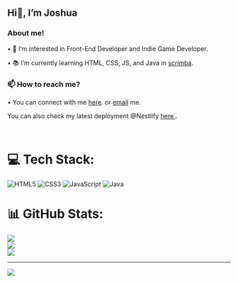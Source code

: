 
<h2>Hi👋, I’m Joshua</h2>

<h3> About me! </h3>
<p>• 🤔 I’m interested in Front-End Developer and Indie Game Developer. </p>

<p>• 📚 I’m currently learning HTML, CSS, JS, and Java in <a href =https://scrimba.com/dashboard#overview"> scrimba</a>.</p>

<h3>📫 How to reach me?</h3>
<p>• You can connect with me <a href = "https://bento.me/stygian">here</a>. or <a href = "mailto: hackstygian@gmail.com "> email</a> me.</p>

<p>You can also check my latest deployment @Nestlify <a href = "[https://crystaltowerlogin.netlify.app/](https://devstygian.github.io/Login-Registratin-Form/)"> here </a>.</p>

<br>

# 💻 Tech Stack:
![HTML5](https://img.shields.io/badge/html5-%23E34F26.svg?style=for-the-badge&logo=html5&logoColor=white) ![CSS3](https://img.shields.io/badge/css3-%231572B6.svg?style=for-the-badge&logo=css3&logoColor=white) ![JavaScript](https://img.shields.io/badge/javascript-%23323330.svg?style=for-the-badge&logo=javascript&logoColor=%23F7DF1E) ![Java](https://img.shields.io/badge/java-%23ED8B00.svg?style=for-the-badge&logo=java&logoColor=white)
# 📊 GitHub Stats:
![](https://github-readme-stats.vercel.app/api?username=devstygian&theme=midnight-purple&hide_border=true&include_all_commits=false&count_private=false)<br/>
![](https://github-readme-streak-stats.herokuapp.com/?user=devstygian&theme=midnight-purple&hide_border=true)<br/>
![](https://github-readme-stats.vercel.app/api/top-langs/?username=devstygian&theme=midnight-purple&hide_border=true&include_all_commits=false&count_private=false&layout=compact)

---
[![](https://visitcount.itsvg.in/api?id=devstygian&icon=2&color=0)](https://visitcount.itsvg.in)

<!-- Proudly created with GPRM ( https://gprm.itsvg.in ) -->
